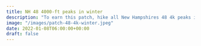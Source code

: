 ```yaml
---
title: NH 48 4000-ft peaks in winter 
description: "To earn this patch, hike all New Hampshires 48 4k peaks in winter"
image: "/images/patch-48-4k-winter.jpeg"
date: 2022-01-08T06:00:00+00:00
draft: false
---
```

